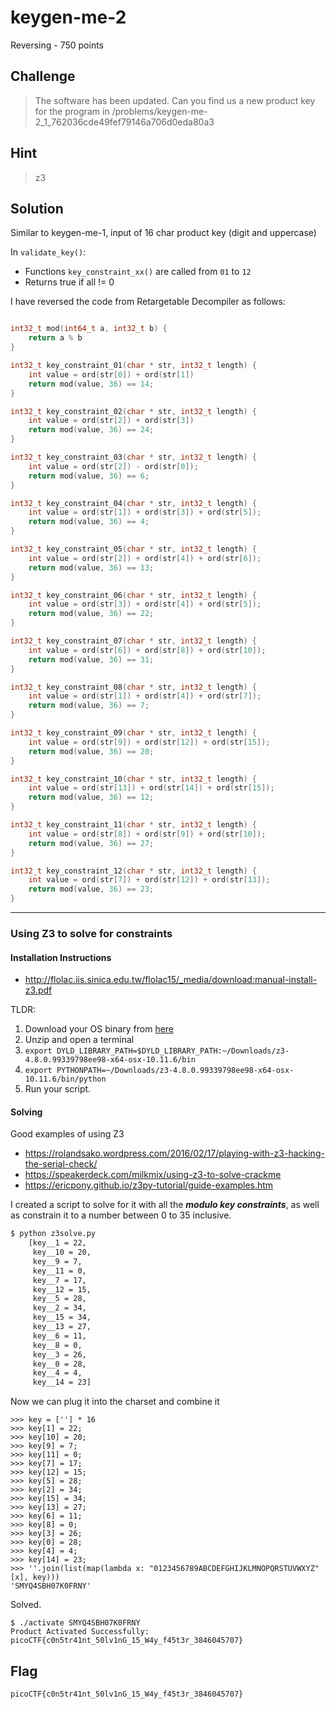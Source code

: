 # keygen-me-2
Reversing - 750 points

## Challenge 
> The software has been updated. Can you find us a new product key for the program in /problems/keygen-me-2_1_762036cde49fef79146a706d0eda80a3



## Hint
> z3

## Solution

Similar to keygen-me-1, input of 16 char product key (digit and uppercase)


In `validate_key()`:
- Functions `key_constraint_xx()` are called from `01` to `12`
- Returns true if all != 0

I have reversed the code from Retargetable Decompiler as follows:

```C

int32_t mod(int64_t a, int32_t b) {
    return a % b
}

int32_t key_constraint_01(char * str, int32_t length) {
    int value = ord(str[0]) + ord(str[1])
    return mod(value, 36) == 14;
}

int32_t key_constraint_02(char * str, int32_t length) {
    int value = ord(str[2]) + ord(str[3])
    return mod(value, 36) == 24;
}

int32_t key_constraint_03(char * str, int32_t length) {
    int value = ord(str[2]) - ord(str[0]);
    return mod(value, 36) == 6;
}

int32_t key_constraint_04(char * str, int32_t length) {
    int value = ord(str[1]) + ord(str[3]) + ord(str[5]);
    return mod(value, 36) == 4;
}

int32_t key_constraint_05(char * str, int32_t length) {
    int value = ord(str[2]) + ord(str[4]) + ord(str[6]);
    return mod(value, 36) == 13;
}

int32_t key_constraint_06(char * str, int32_t length) {
    int value = ord(str[3]) + ord(str[4]) + ord(str[5]);
    return mod(value, 36) == 22;
}

int32_t key_constraint_07(char * str, int32_t length) {
    int value = ord(str[6]) + ord(str[8]) + ord(str[10]);
    return mod(value, 36) == 31;
}

int32_t key_constraint_08(char * str, int32_t length) {
    int value = ord(str[1]) + ord(str[4]) + ord(str[7]);
    return mod(value, 36) == 7;
}

int32_t key_constraint_09(char * str, int32_t length) {
    int value = ord(str[9]) + ord(str[12]) + ord(str[15]);
    return mod(value, 36) == 20;
}

int32_t key_constraint_10(char * str, int32_t length) {
    int value = ord(str[13]) + ord(str[14]) + ord(str[15]);
    return mod(value, 36) == 12;
}

int32_t key_constraint_11(char * str, int32_t length) {
    int value = ord(str[8]) + ord(str[9]) + ord(str[10]);
    return mod(value, 36) == 27;
}

int32_t key_constraint_12(char * str, int32_t length) {
    int value = ord(str[7]) + ord(str[12]) + ord(str[13]);
    return mod(value, 36) == 23;
}
```


---

### Using Z3 to solve for constraints

#### Installation Instructions

- http://flolac.iis.sinica.edu.tw/flolac15/_media/download:manual-install-z3.pdf

TLDR:
1. Download your OS binary from [here](https://github.com/Z3Prover/bin/tree/master/nightly)
2. Unzip and open a terminal
3. `export DYLD_LIBRARY_PATH=$DYLD_LIBRARY_PATH:~/Downloads/z3-4.8.0.99339798ee98-x64-osx-10.11.6/bin`
4. `export PYTHONPATH=~/Downloads/z3-4.8.0.99339798ee98-x64-osx-10.11.6/bin/python`
5. Run your script.

#### Solving

Good examples of using Z3

- https://rolandsako.wordpress.com/2016/02/17/playing-with-z3-hacking-the-serial-check/
- https://speakerdeck.com/milkmix/using-z3-to-solve-crackme
- https://ericpony.github.io/z3py-tutorial/guide-examples.htm

I created a script to solve for it with all the ***modulo key constraints***, as well as constrain it to a number between 0 to 35 inclusive.

```bash
$ python z3solve.py 
    [key__1 = 22,
     key__10 = 20,
     key__9 = 7,
     key__11 = 0,
     key__7 = 17,
     key__12 = 15,
     key__5 = 28,
     key__2 = 34,
     key__15 = 34,
     key__13 = 27,
     key__6 = 11,
     key__8 = 0,
     key__3 = 26,
     key__0 = 28,
     key__4 = 4,
     key__14 = 23]
 ```

Now we can plug it into the charset and combine it

    >>> key = [''] * 16
    >>> key[1] = 22;
    >>> key[10] = 20;
    >>> key[9] = 7;
    >>> key[11] = 0;
    >>> key[7] = 17;
    >>> key[12] = 15;
    >>> key[5] = 28;
    >>> key[2] = 34;
    >>> key[15] = 34;
    >>> key[13] = 27;
    >>> key[6] = 11;
    >>> key[8] = 0;
    >>> key[3] = 26;
    >>> key[0] = 28;
    >>> key[4] = 4;
    >>> key[14] = 23;
    >>> ''.join(list(map(lambda x: "0123456789ABCDEFGHIJKLMNOPQRSTUVWXYZ"[x], key)))
    'SMYQ4SBH07K0FRNY'

Solved.

    $ ./activate SMYQ4SBH07K0FRNY
    Product Activated Successfully: picoCTF{c0n5tr41nt_50lv1nG_15_W4y_f45t3r_3846045707}

## Flag

	picoCTF{c0n5tr41nt_50lv1nG_15_W4y_f45t3r_3846045707}

